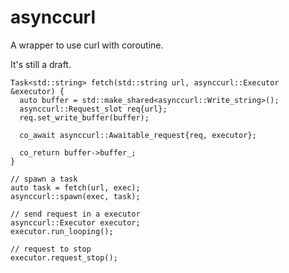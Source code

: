 # asynccurl
A wrapper to use curl with coroutine.

It's still a draft.


```
Task<std::string> fetch(std::string url, asynccurl::Executor &executor) {
  auto buffer = std::make_shared<asynccurl::Write_string>();
  asynccurl::Request_slot req{url};
  req.set_write_buffer(buffer);

  co_await asynccurl::Awaitable_request{req, executor};

  co_return buffer->buffer_;
}

// spawn a task
auto task = fetch(url, exec);
asynccurl::spawn(exec, task);
```

```
// send request in a executor
asynccurl::Executor executor;
executor.run_looping();

// request to stop
executor.request_stop();
```